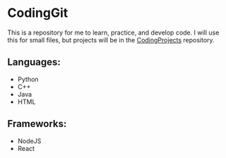# CodingGit

This is a repository for me to learn, practice, and develop code. I will use this for small files, but projects will be in the [CodingProjects](https://github.com/krishi-trip/CodeProjects) repository.

## Languages:
- Python
- C++
- Java
- HTML

## Frameworks:
- NodeJS
- React
